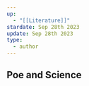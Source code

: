 ```yaml
---
up:
  - "[[Literature]]"
stardate: Sep 28th 2023
update: Sep 28th 2023
type:
  - author
---
```

## Poe and Science


